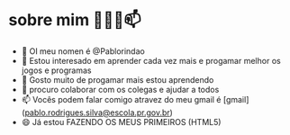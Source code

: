 #  sobre mim  👋👀🌱📫
- 👋 OI meu nomen é @Pablorindao
- 👀 Estou interesado em aprender cada vez mais e progamar melhor os jogos e programas
- 🌱 Gosto muito de progamar mais estou aprendendo
- 🌱 procuro colaborar com os colegas e ajudar a todos
- 📫 Vocês podem falar comigo atravez do meu gmail  é [gmail]  (pablo.rodrigues.silva@escola.pr.gov.br)
- 😄 Já estou FAZENDO OS MEUS PRIMEIROS (HTML5)
